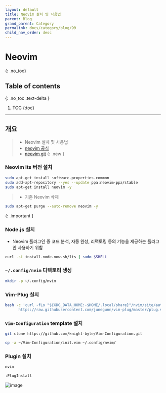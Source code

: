 ```yaml
---
layout: default
title: Neovim 설치 및 사용법
parent: Blog
grand_parent: Category
permalink: docs/category/blog/99
child_nav_order: desc
---
```

# Neovim
{: .no_toc}

## Table of contents
{: .no_toc .text-delta }

1. TOC
{:toc}

---
## 개요

> - Neovim 설치 및 사용법
> - [neovim 공식](https://neovim.io/)
> - [neovim git](https://github.com/neovim/neovim/wiki/Installing-Neovim)
{: .new }

### Neovim lts 버전 설치

```bash
sudo apt-get install software-properties-common
sudo add-apt-repository --yes --update ppa:neovim-ppa/stable
sudo apt-get install neovim -y
```

> - 기존 Neovim 삭제
```bash
sudo apt-get purge --auto-remove neovim -y
```
>
{: .important }

### Node.js 설치

- Neovim 플러그인 중 코드 분석, 자동 완성, 리팩토링 등의 기능을 제공하는 플러그인 사용하기 위함

```bash
curl -sL install-node.now.sh/lts | sudo $SHELL
```

### `~/.config/nvim` 디렉토리 생성

```bash
mkdir -p ~/.config/nvim
```

### Vim-Plug 설치

```bash
bash -c 'curl -fLo "${XDG_DATA_HOME:-$HOME/.local/share}"/nvim/site/autoload/plug.vim --create-dirs \
      https://raw.githubusercontent.com/junegunn/vim-plug/master/plug.vim'
```

### `Vim-Configuration` template 설치

```bash
git clone https://github.com/knight-byte/Vim-Configuration.git
```

```bash
cp -a ~/Vim-Configuration/init.vim ~/.config/nvim/
```

### Plugin 설치

```bash
nvim

:PlugInstall
```

![image](https://github.com/heaths2/heaths2.github.io/assets/36792594/c5c6eb3f-f2cd-4fdd-8bb1-bbd5feb21c9f)
